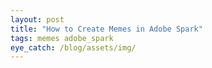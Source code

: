 ```yaml
---
layout: post
title: "How to Create Memes in Adobe Spark"
tags: memes adobe_spark
eye_catch: /blog/assets/img/
---
```




<!--more-->